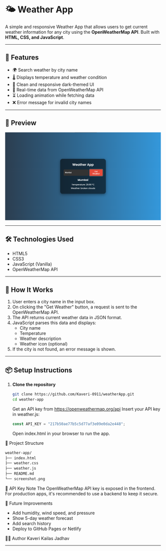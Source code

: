 # 🌤️ Weather App

A simple and responsive Weather App that allows users to get current weather information for any city using the **OpenWeatherMap API**. Built with **HTML, CSS, and JavaScript**.

---

## 🚀 Features

- 🌍 Search weather by city name
- 🌡️ Displays temperature and weather condition
- 🎨 Clean and responsive dark-themed UI
- 🔄 Real-time data from OpenWeatherMap API
- ⏳ Loading animation while fetching data
- ❌ Error message for invalid city names

---

## 📸 Preview

![UI Preview](image.png)

---

## 🛠️ Technologies Used

- HTML5
- CSS3
- JavaScript (Vanilla)
- OpenWeatherMap API

---

## 🧠 How It Works

1. User enters a city name in the input box.
2. On clicking the "Get Weather" button, a request is sent to the OpenWeatherMap API.
3. The API returns current weather data in JSON format.
4. JavaScript parses this data and displays:
   - City name
   - Temperature
   - Weather description
   - Weather icon (optional)
5. If the city is not found, an error message is shown.

---

## 📦 Setup Instructions

1. **Clone the repository** 
   ```bash
   git clone https://github.com/Kaveri-0911/weatherApp.git
   cd weather-app
   ```
   Get an API key from https://openweathermap.org/api
   Insert your API key in weather.js:
   ```javascript
   const API_KEY = "217b50ae77b5c5d77af3e09e0da2e448";
   ```

   Open index.html in your browser to run the app.

📁 Project Structure
```markdown
weather-app/
├── index.html
├── weather.css
├── weather.js
├── README.md
└── screenshot.png 
```

🔐 API Key Note
The OpenWeatherMap API key is exposed in the frontend. For production apps, it's recommended to use a backend to keep it secure.

📌 Future Improvements
- Add humidity, wind speed, and pressure
- Show 5-day weather forecast
- Add search history
- Deploy to GitHub Pages or Netlify

👩‍💻 Author
Kaveri Kailas Jadhav



---
